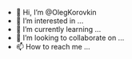 - 👋 Hi, I’m @OlegKorovkin
- 👀 I’m interested in ...
- 🌱 I’m currently learning ...
- 💞️ I’m looking to collaborate on ...
- 📫 How to reach me ...

<!---
OlegKorovkin/OlegKorovkin is a ✨ special ✨ repository because its `README.md` (this file) appears on your GitHub profile.
You can click the Preview link to take a look at your changes.
--->
